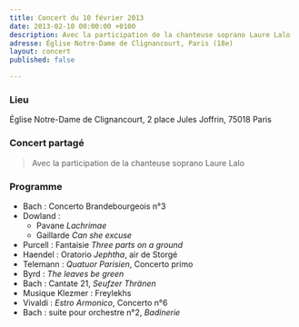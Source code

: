 ```yaml
---
title: Concert du 10 février 2013
date: 2013-02-10 00:00:00 +0100
description: Avec la participation de la chanteuse soprano Laure Lalo
adresse: Église Notre-Dame de Clignancourt, Paris (18e)
layout: concert
published: false

---
```

### Lieu

Église Notre-Dame de Clignancourt, 2 place Jules Joffrin, 75018 Paris

### Concert partagé

> Avec la participation de la chanteuse soprano Laure Lalo

### Programme

* Bach : Concerto Brandebourgeois n°3
* Dowland :
  * Pavane _Lachrimae_
  * Gaillarde _Can she excuse_
* Purcell : Fantaisie _Three parts on a ground_
* Haendel : Oratorio _Jephtha_, air de Storgé
* Telemann : _Quatuor Parisien_, Concerto primo
* Byrd : _The leaves be green_
* Bach : Cantate 21, _Seufzer Thränen_
* Musique Klezmer : Freylekhs
* Vivaldi : _Estro Armonico_, Concerto n°6
* Bach : suite pour orchestre n°2, _Badinerie_